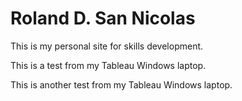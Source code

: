 # Roland D. San Nicolas
This is my personal site for skills development.

This is a test from my Tableau Windows laptop.

This is another test from my Tableau Windows laptop.
